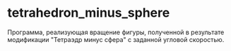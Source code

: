 # tetrahedron_minus_sphere
Программа, реализующая вращение фигуры, полученной в результате модификации "Тетраэдр минус сфера" с заданной угловой скоростью.
